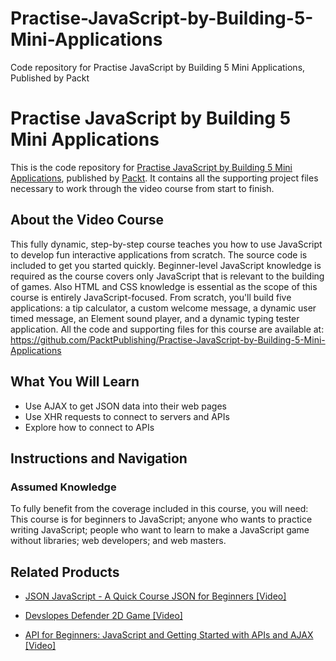# Practise-JavaScript-by-Building-5-Mini-Applications
Code repository for Practise JavaScript by Building 5 Mini Applications, Published by Packt
# Practise JavaScript by Building 5 Mini Applications
This is the code repository for [Practise JavaScript by Building 5 Mini Applications](https://www.packtpub.com/application-development/api-beginners-javascript-and-getting-started-apis-and-ajax-video?utm_source=github&utm_medium=repository&utm_campaign=9781838556570), published by [Packt](https://www.packtpub.com/?utm_source=github). It contains all the supporting project files necessary to work through the video course from start to finish.
## About the Video Course
This fully dynamic, step-by-step course teaches you how to use JavaScript to develop fun interactive applications from scratch. The source code is included to get you started quickly. Beginner-level JavaScript knowledge is required as the course covers only JavaScript that is relevant to the building of games. Also HTML and CSS knowledge is essential as the scope of this course is entirely JavaScript-focused. 
From scratch, you'll build five applications: a tip calculator, a custom welcome message, a dynamic user timed message, an Element sound player, and a dynamic typing tester application.
All the code and supporting files for this course are available at: https://github.com/PacktPublishing/Practise-JavaScript-by-Building-5-Mini-Applications

<H2>What You Will Learn</H2>
<DIV class=book-info-will-learn-text>
<UL>
<LI><SPAN id=what_you_will_learn_c class=sugar_field>Use AJAX to get JSON data into their web pages<BR></SPAN>
<LI><SPAN id=what_you_will_learn_c class=sugar_field>Use XHR requests to connect to servers and APIs<BR></SPAN>
<LI><SPAN id=what_you_will_learn_c class=sugar_field>Explore how to connect to APIs</SPAN> </LI></UL></DIV>

## Instructions and Navigation
### Assumed Knowledge
To fully benefit from the coverage included in this course, you will need:<br/>
This course is for beginners to JavaScript; anyone who wants to practice writing JavaScript; people who want to learn to make a JavaScript game without libraries; web developers; and web masters.

     

## Related Products
* [JSON JavaScript - A Quick Course JSON for Beginners [Video]](https://www.packtpub.com/application-development/api-beginners-javascript-and-getting-started-apis-and-ajax-video?utm_source=github&utm_medium=repository&utm_campaign=9781838556570)

* [Devslopes Defender 2D Game [Video]](https://www.packtpub.com/application-development/api-beginners-javascript-and-getting-started-apis-and-ajax-video?utm_source=github&utm_medium=repository&utm_campaign=9781838556570)

* [API for Beginners: JavaScript and Getting Started with APIs and AJAX [Video]](https://www.packtpub.com/application-development/api-beginners-javascript-and-getting-started-apis-and-ajax-video?utm_source=github&utm_medium=repository&utm_campaign=9781838556570)

